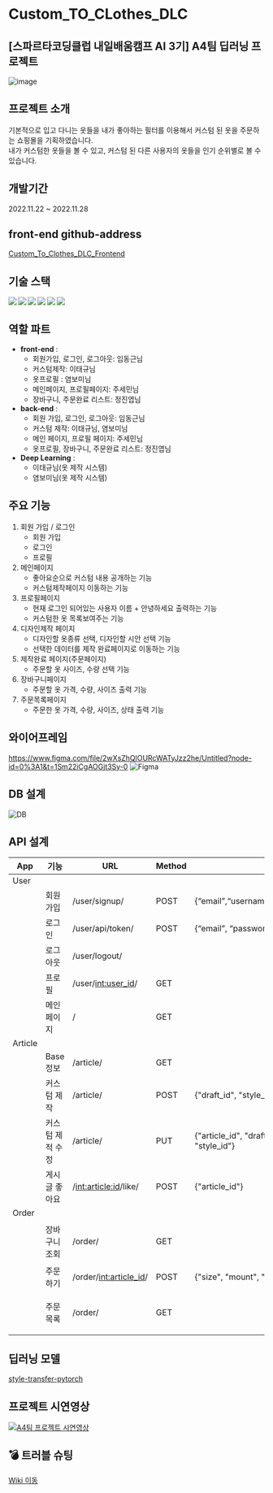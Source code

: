 # Custom_TO_CLothes_DLC
## [스파르타코딩클럽 내일배움캠프 AI 3기] A4팀 딥러닝 프로젝트
![image](https://user-images.githubusercontent.com/113073174/204189210-e56ca6e8-f649-41a5-83a9-0dc14ba562d3.png)

## 프로젝트 소개
기본적으로 입고 다니는 옷들을 내가 좋아하는 필터를 이용해서 커스텀 된 옷을 주문하는 쇼핑몰을 기획하였습니다.  
내가 커스텀한 옷들을 볼 수 있고, 커스텀 된 다른 사용자의 옷들을 인기 순위별로 볼 수 있습니다.

## 개발기간
2022.11.22 ~ 2022.11.28
## front-end github-address
[Custom_To_Clothes_DLC_Frontend](https://github.com/marinred/Custom_To_Clothes_DLC_Frontend)

## 기술 스택
<img src="https://img.shields.io/badge/Python-3776AB?style=for-the-badge&logo=Python&logoColor=white" align='left'/>
<img src="https://img.shields.io/badge/django-092E20?style=for-the-badge&logo=django&logoColor=white" align='left'/>
<img src="https://img.shields.io/badge/html5-E34F26?style=for-the-badge&logo=html5&logoColor=white" align='left'>
<img src="https://img.shields.io/badge/javascript-F7DF1E?style=for-the-badge&logo=javascript&logoColor=black" align='left'>
<img src="https://img.shields.io/badge/github-181717?style=for-the-badge&logo=github&logoColor=white" align='left'>
<img src="https://img.shields.io/badge/git-F05032?style=for-the-badge&logo=git&logoColor=white" align='left'><br>


## 역할 파트
- **front-end** :
  - 회원가입, 로그인, 로그아웃: 임동근님
  - 커스텀제작: 이태규님
  - 옷프로필 : 염보미님
  - 메인페이지, 프로필페이지: 주세민님
  - 장바구니, 주문완료 리스트: 정진엽님
- **back-end** :
  - 회원 가입, 로그인, 로그아웃: 임동근님
  - 커스텀 제작: 이태규님, 염보미님
  - 메인 페이지, 프로필 페이지: 주세민님
  - 옷프로필, 장바구니, 주문완료 리스트: 정진엽님
- **Deep Learning** :
  - 이태규님(옷 제작 시스템)
  - 염보미님(옷 제작 시스템)
  
## 주요 기능
1. 회원 가입 / 로그인
    - 회원 가입
    - 로그인
    - 프로필   
2. 메인페이지
    - 좋아요순으로 커스텀 내용 공개하는 기능
    - 커스텀제작페이지 이동하는 기능
3. 프로필페이지
    - 현재 로그인 되어있는 사용자 이름 + 안녕하세요 출력하는 기능
    - 커스텀한 옷 목록보여주는 기능
4. 디자인제작 페이지
    - 디자인할 옷종류 선택, 디자인할 시안 선택 기능
    - 선택한 데이터를 제작 완료페이지로 이동하는 기능  
5. 제작완료 페이지(주문페이지)
    - 주문할 옷 사이즈, 수량 선택 기능
6. 장바구니페이지
    - 주문할 옷 가격, 수량, 사이즈 출력 기능
7. 주문목록페이지
    - 주문한 옷 가격, 수량, 사이즈, 상태 출력 기능
   
    
## 와이어프레임
https://www.figma.com/file/2wXsZhQlOURcWATyJzz2he/Untitled?node-id=0%3A1&t=1Sm22iCgAOGjt3Sy-0
![Figma](https://user-images.githubusercontent.com/112370211/204183124-1c8f9175-e3b6-49a4-bb6d-fed04774f3df.png)


## DB 설계
![DB](https://user-images.githubusercontent.com/112370211/204172591-0b4f8b0a-481b-49ae-abb5-b72deec6caf2.jpg)

## API 설계
| App | 기능 | URL | Method | Request | Response |
| --- | --- | --- | --- | --- | --- |
| User |  |  |  |  |  |
|  | 회원가입 | /user/signup/ | POST | {“email”,“username”,“password”,”password2”} | status:200<br>"result": "ok" |
|  | 로그인 | /user/api/token/ | POST | {“email”, “password”} |  |
|  | 로그아웃 | /user/logout/ |  |  |  |
|  | 프로필 | /user/<int:user_id>/ | GET |  | {"id", "article_image"} |
|  | 메인페이지 | / | GET |  | {"id", "article_image", "likes_count"} |
| Article |  |  |  |  |  |
|  | Base 정보 | /article/| GET |  | {“draft”, "style"} |
|  | 커스텀 제작 | /article/ | POST | {"draft_id", "style_image", "style_id"} | {“article”} |
|  | 커스텀 제적 수정 | /article/ | PUT | {"article_id", "draft_id", "style_image", "style_id"} | {“article”} |
|  | 게시글 좋아요 | /<int:article:id>/like/| POST | {"article_id"} | {"좋아요 등록(취소) 완료"} |
| Order |  |  |  |  |  |
|  | 장바구니 조회 | /order/ | GET |  | {"id", "article_user", "mount", "size", "price"} |
|  | 주문하기 | /order/<int:article_id>/ | POST | {"size", "mount", "status"} | {"order"} |
|  | 주문목록 | /order/ | GET |  | {"id", "article_user", "mount", "size", "price"} |  |

## 딥러닝 모델
[style-transfer-pytorch](https://github.com/crowsonkb/style-transfer-pytorch)

## 프로젝트 시연영상
[![A4팀 프로젝트 시연영상](https://user-images.githubusercontent.com/113073174/204188971-949176c9-1b0e-471b-90e2-c257f54d5ac9.png)](https://www.youtube.com/watch?v=dH_CHanu6E4)

## 💣 트러블 슈팅
[Wiki 이동](https://github.com/marinred/Custom_To_Clothes_DLC_Backend.wiki.git)
